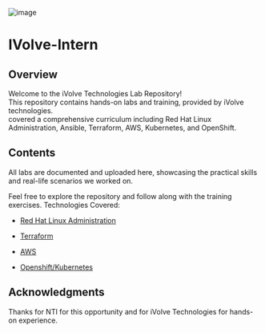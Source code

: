 ![image]()  

# IVolve-Intern

## Overview

Welcome to the iVolve Technologies Lab Repository!  
This repository contains hands-on labs and training, provided by iVolve technologies.  
covered a comprehensive curriculum including Red Hat Linux Administration, Ansible, Terraform, AWS, Kubernetes, and OpenShift.  

## Contents

All labs are documented and uploaded here, showcasing the practical skills and real-life scenarios we worked on.    
  
Feel free to explore the repository and follow along with the training exercises. Technologies Covered:  
- [Red Hat Linux Administration](https://github.com/OmarElshrief/IVolve-Intern/tree/main/linux)

- [Terraform](https://github.com/OmarElshrief/IVolve-Intern/tree/main/terraform)
  
- [AWS](https://github.com/OmarElshrief/IVolve-Intern/tree/main/AWS)
    
- [Openshift/Kubernetes](https://github.com/OmarElshrief/IVolve-Intern/tree/main/OpenShift-Kubenetes)
  
## Acknowledgments  

Thanks for NTI for this opportunity and for iVolve Technologies for hands-on experience.  
